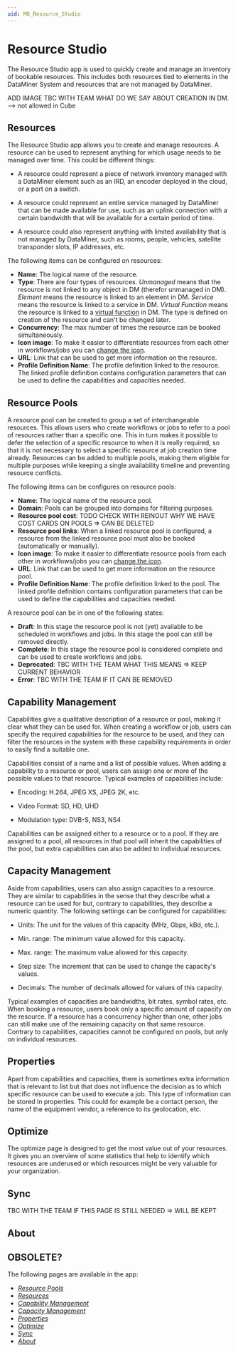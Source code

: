 ```yaml
---
uid: MO_Resource_Studio
---
```


# Resource Studio

The Resource Studio app is used to quickly create and manage an inventory of bookable resources. This includes both resources tied to elements in the DataMiner System and resources that are not managed by DataMiner.

ADD IMAGE
TBC WITH TEAM WHAT DO WE SAY ABOUT CREATION IN DM. --> not allowed in Cube

## Resources

The Resource Studio app allows you to create and manage resources. A resource can be used to represent anything for which usage needs to be managed over time. This could be different things:

- A resource could represent a piece of network inventory managed with a DataMiner element such as an IRD, an encoder deployed in the cloud, or a port on a switch.

- A resource could represent an entire service managed by DataMiner that can be made available for use, such as an uplink connection with a certain bandwidth that will be available for a certain period of time.

- A resource could also represent anything with limited availability that is not managed by DataMiner, such as rooms, people, vehicles, satellite transponder slots, IP addresses, etc.

The following items can be configured on resources:

- **Name**: The logical name of the resource.
- **Type**: There are four types of resources. *Unmanaged* means that the resource is not linked to any object in DM (therefor unmanaged in DM). *Element* means the resource is linked to an element in DM. *Service* means the resource is linked to a service in DM. *Virtual Function* means the resource is linked to a [virtual function](xref:implementing_function_srm) in DM. The type is defined on creation of the resource and can't be changed later.
- **Concurrency**: The max number of times the resource can be booked simultaneously.
- **Icon image**: To make it easier to differentiate resources from each other in workflows/jobs you can [change the icon](xref:RS_Changing_Icons).
- **URL**: Link that can be used to get more information on the resource.
- **Profile Definition Name**: The profile definition linked to the resource. The linked profile definition contains configuration parameters that can be used to define the capabilities and capacities needed.

## Resource Pools

A resource pool can be created to group a set of interchangeable resources. This allows users who create workflows or jobs to refer to a pool of resources rather than a specific one. This in turn makes it possible to defer the selection of a specific resource to when it is really required, so that it is not necessary to select a specific resource at job creation time already. Resources can be added to multiple pools, making them eligible for multiple purposes while keeping a single availability timeline and preventing resource conflicts.

The following items can be configures on resource pools:

- **Name**: The logical name of the resource pool.
- **Domain**: Pools can be grouped into domains for filtering purposes.
- **Resource pool cost**: TODO CHECK WITH REINOUT WHY WE HAVE COST CARDS ON POOLS => CAN BE DELETED
- **Resource pool links**: When a linked resource pool is configured, a resource from the linked resource pool must also be booked (automatically or manually).
- **Icon image**: To make it easier to differentiate resource pools from each other in workflows/jobs you can [change the icon](xref:MO_RS_Changing_Icons).
- **URL**: Link that can be used to get more information on the resource pool.
- **Profile Definition Name**: The profile definition linked to the pool. The linked profile definition contains configuration parameters that can be used to define the capabilities and capacities needed.

A resource pool can be in one of the following states:

- **Draft**: In this stage the resource pool is not (yet) available to be scheduled in workflows and jobs. In this stage the pool can still be removed directly.
- **Complete**: In this stage the resource pool is considered complete and can be used to create workflows and jobs.
- **Deprecated**: TBC WITH THE TEAM WHAT THIS MEANS => KEEP CURRENT BEHAVIOR
- **Error**: TBC WITH THE TEAM IF IT CAN BE REMOVED

## Capability Management

Capabilities give a qualitative description of a resource or pool, making it clear what they can be used for. When creating a workflow or job, users can specify the required capabilities for the resource to be used, and they can filter the resources in the system with these capability requirements in order to easily find a suitable one.

Capabilities consist of a name and a list of possible values. When adding a capability to a resource or pool, users can assign one or more of the possible values to that resource. Typical examples of capabilities include:

- Encoding: H.264, JPEG XS, JPEG 2K, etc.

- Video Format: SD, HD, UHD

- Modulation type: DVB-S, NS3, NS4

Capabilities can be assigned either to a resource or to a pool. If they are assigned to a pool, all resources in that pool will inherit the capabilities of the pool, but extra capabilities can also be added to individual resources.


## Capacity Management

Aside from capabilities, users can also assign capacities to a resource. They are similar to capabilities in the sense that they describe what a resource can be used for but, contrary to capabilities, they describe a numeric quantity. The following settings can be configured for capabilities:

- Units: The unit for the values of this capacity (MHz, Gbps, kBd, etc.).

- Min. range: The minimum value allowed for this capacity.

- Max. range: The maximum value allowed for this capacity.

- Step size: The increment that can be used to change the capacity's values.

- Decimals: The number of decimals allowed for values of this capacity.

Typical examples of capacities are bandwidths, bit rates, symbol rates, etc. When booking a resource, users book only a specific amount of capacity on the resource. If a resource has a concurrency higher than one, other jobs can still make use of the remaining capacity on that same resource. Contrary to capabilities, capacities cannot be configured on pools, but only on individual resources.

## Properties

Apart from capabilities and capacities, there is sometimes extra information that is relevant to list but that does not influence the decision as to which specific resource can be used to execute a job. This type of information can be stored in properties. This could for example be a contact person, the name of the equipment vendor, a reference to its geolocation, etc.

## Optimize

The optimize page is designed to get the most value out of your resources. It gives you an overview of some statistics that help to identify which resources are underused or which resources might be very valuable for your organization.

## Sync

TBC WITH THE TEAM IF THIS PAGE IS STILL NEEDED => WILL BE KEPT

## About


## OBSOLETE?

The following pages are available in the app:

- [*Resource Pools*](#resource-pools)
- [*Resources*](#resources)
- [*Capability Management*](#capability-management)
- [*Capacity Management*](#capacity-management)
- [*Properties*](#properties)
- [*Optimize*](#optimize)
- [*Sync*](#sync)
- [*About*](#about)